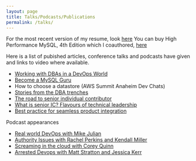 ```yaml
---
layout: page
title: Talks/Podcasts/Publications
permalink: /talks/
---
```

For the most recent version of my resume, look [here][11]
You can buy High Performance MySQL, 4th Edition which I coauthored, [here](https://www.amazon.com/High-Performance-MySQL-Strategies-Operating/dp/1492080519/ref=sr_1_1?crid=2S4MNDOJHMQFE&keywords=high+performance+mysql&qid=1641929240&sprefix=high+performance+my%2Caps%2C170&sr=8-1)

Here is a list of pubished articles, conference talks and podcasts  have given and links to video where available.

* [Working with DBAs in a DevOps World][1]
* [Become a MySQL Guru][2]
* How to choose a datastore (AWS Summit Anaheim Dev Chats)
* [Stories from the DBA trenches][3]
* [The road to senior individual contributor][8]
* [What is senior IC? Flavours of technical leadership][9]
* [Best practice for seamless product integration][10]

Podcast appearances
* [Real world DevOps with Mike Julian][4]
* [Authority Issues with Rachel Perkins and Kendall Miller][5]
* [Screaming in the cloud with Corey Quinn][6]
* [Arrested Devops with Matt Stratton and Jessica Kerr][7]

[1]:	https://www.youtube.com/watch?v=Ym408YX2zTA
[2]:	https://www.socallinuxexpo.org/scale/16x/presentations/become-mysql-guru
[3]:	https://www.youtube.com/watch?v=89_RqH5Y95k&feature=youtu.be
[4]:	https://www.realworlddevops.com/episodes/episode-001-silvia-botros
[5]:	https://player.fm/series/authority-issues/episode-21-silvia-botros-twilio-sendgrid
[6]:	https://www.screaminginthecloud.com/episodes/company-migration-on-two-fronts-aws-and-the-career-paths-of-software-engineers
[7]:	https://www.arresteddevops.com/principal-engineer/
[8]:	https://leaddev.com/professional-development/road-senior-individual-contributor
[9]:	https://leaddev.com/leaddev-live/what-senior-ic-flavours-technical-leadership
[10]:	https://leaddev.com/technical-direction-strategy/best-practice-seamless-product-integration
[11]:   assets/pdf/sbotros_resume_2023.pdf
